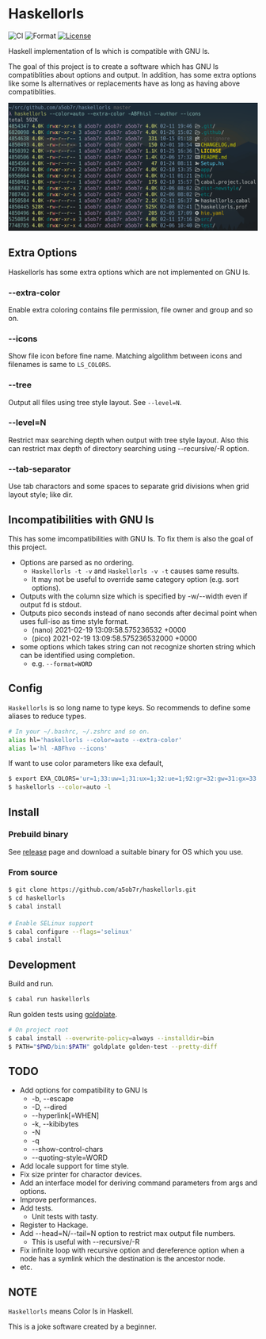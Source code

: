 # Haskellorls

![CI](https://github.com/a5ob7r/haskellorls/workflows/CI/badge.svg)
![Format](https://github.com/a5ob7r/haskellorls/workflows/Format/badge.svg)
[![License](https://img.shields.io/badge/License-BSD%203--Clause-blue.svg)](https://opensource.org/licenses/BSD-3-Clause)

Haskell implementation of ls which is compatible with GNU ls.

The goal of this project is to create a software which has GNU ls compatiblities about options and output.
In addition, has some extra options like some ls alternatives or replacements have as long as having above compatiblities.

![screenshort01](etc/screenshots/screenshot01.png)

## Extra Options

Haskellorls has some extra options which are not implemented on GNU ls.

### --extra-color

Enable extra coloring contains file permission, file owner and group and so on.

### --icons

Show file icon before fine name.
Matching algolithm between icons and filenames is same to `LS_COLORS`.

### --tree

Output all files using tree style layout.
See `--level=N`.

### --level=N

Restrict max searching depth when output with tree style layout.
Also this can restrict max depth of directory searching using --recursive/-R option.

### --tab-separator

Use tab charactors and some spaces to separate grid divisions when grid layout style; like dir.

## Incompatibilities with GNU ls

This has some imcompatibilities with GNU ls.
To fix them is also the goal of this project.

- Options are parsed as no ordering.
  - `Haskellorls -t -v` and `Haskellorls -v -t` causes same results.
  - It may not be useful to override same category option (e.g. sort options).
- Outputs with the column size which is specified by -w/--width even if output fd is stdout.
- Outputs pico seconds instead of nano seconds after decimal point when uses full-iso as time style format.
  - (nano) 2021-02-19 13:09:58.575236532 +0000
  - (pico) 2021-02-19 13:09:58.575236532000 +0000
- some options which takes string can not recognize shorten string which can be identified using completion.
  - e.g. `--format=WORD`

## Config

`Haskellorls` is so long name to type keys.
So recommends to define some aliases to reduce types.

```sh
# In your ~/.bashrc, ~/.zshrc and so on.
alias hl='haskellorls --color=auto --extra-color'
alias l='hl -ABFhvo --icons'
```

If want to use color parameters like exa default,

```sh
$ export EXA_COLORS='ur=1;33:uw=1;31:ux=1;32:ue=1;92:gr=32:gw=31:gx=33:tr=32:tw=31:tx=33:su=96:sf=96:uu=1;33:gu=1;33:'
$ haskellorls --color=auto -l
```

## Install

### Prebuild binary

See [release](https://github.com/a5ob7r/haskellorls/releases) page and download a suitable binary for OS which you use.

### From source

```sh
$ git clone https://github.com/a5ob7r/haskellorls.git
$ cd haskellorls
$ cabal install

# Enable SELinux support
$ cabal configure --flags='selinux'
$ cabal install
```

## Development

Build and run.

```sh
$ cabal run haskellorls
```

Run golden tests using [goldplate](https://github.com/fugue/goldplate).

```sh
# On project root
$ cabal install --overwrite-policy=always --installdir=bin
$ PATH="$PWD/bin:$PATH" goldplate golden-test --pretty-diff
```

## TODO

- Add options for compatibility to GNU ls
  - -b, --escape
  - -D, --dired
  - --hyperlink[=WHEN]
  - -k, --kibibytes
  - -N
  - -q
  - --show-control-chars
  - --quoting-style=WORD
- Add locale support for time style.
- Fix size printer for charactor devices.
- Add an interface model for deriving command parameters from args and options.
- Improve performances.
- Add tests.
  - Unit tests with tasty.
- Register to Hackage.
- Add --head=N/--tail=N option to restrict max output file numbers.
  - This is useful with --recursive/-R
- Fix infinite loop with recursive option and dereference option when a node has a symlink which the destination is the ancestor node.
- etc.

## NOTE

`Haskellorls` means Color ls in Haskell.

This is a joke software created by a beginner.

